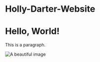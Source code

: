 # Holly-Darter-Website
<!DOCTYPE html>
<html>
<head>
    <title>Your Page Title</title>
</head>
<body>
    <h1>Hello, World!</h1>
    <p>This is a paragraph.</p>
</body>
</html>
<img src="image.jpg" alt="A beautiful image">
